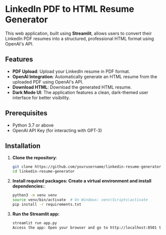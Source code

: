# LinkedIn PDF to HTML Resume Generator

This web application, built using **Streamlit**, allows users to convert their LinkedIn PDF resumes into a structured, professional HTML format using OpenAI's API.

## Features
- **PDF Upload**: Upload your LinkedIn resume in PDF format.
- **OpenAI Integration**: Automatically generate an HTML resume from the uploaded PDF using OpenAI's API.
- **Download HTML**: Download the generated HTML resume.
- **Dark Mode UI**: The application features a clean, dark-themed user interface for better visibility.

## Prerequisites
- Python 3.7 or above
- OpenAI API Key (for interacting with GPT-3)

## Installation
1. **Clone the repository**:
   ```bash
   git clone https://github.com/yourusername/linkedin-resume-generator.git
   cd linkedin-resume-generator
2. **Install required packages: Create a virtual environment and install dependencies:**:
   ```bash
   python3 -m venv venv
   source venv/bin/activate  # On Windows: venv\Scripts\activate
   pip install -r requirements.txt
3. **Run the Streamlit app:**
   ```bash
   streamlit run app.py
   Access the app: Open your browser and go to http://localhost:8501 to access the web app.
 
